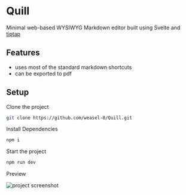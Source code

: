 # Quill

Minimal web-based WYSIWYG Markdown editor built using Svelte and [tiptap](https://tiptap.dev)

## Features

-   uses most of the standard markdown shortcuts
-   can be exported to pdf

## Setup

Clone the project

```sh
git clone https://github.com/weasel-0/Quill.git
```

Install Dependencies

```sh
npm i
```

Start the project

```sh
npm run dev
```

<summary>Preview</summary>

![project screenshot](preview.jpeg)
